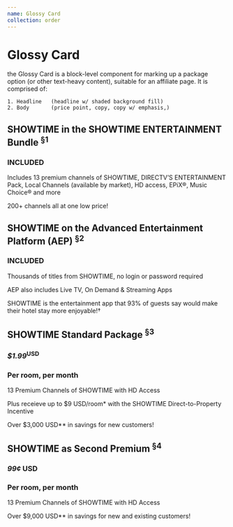 ```yaml
---
name: Glossy Card
collection: order
---
```


# Glossy Card

the Glossy Card is a block-level component for marking up a package option (or other text-heavy content), suitable for an affiliate page. It is comprised of:

```
1. Headline   (headline w/ shaded background fill)
2. Body       (price point, copy, copy w/ emphasis,)
```

 <aside class="glossy-card bundle-offer">
  <div class="glossy-card__header">
    <h2 class="glossy-card__headline">SHOWTIME in the SHOWTIME ENTERTAINMENT Bundle <sup class="glossy-card__symbol">§1</sup></h2>
  </div>
  <div class="glossy-card__body">
    <div class="glossy-card__price">
      <h3 class="glossy-card__price__point">INCLUDED</h3>
    </div>
    <p class="glossy-card__copy">Includes 13 premium channels of SHOWTIME, DIRECTV’S ENTERTAINMENT Pack, Local Channels (available by market), HD access,
    EPiX®, Music Choice® and more</p>
    <p class="glossy-card__copy">200+ channels all at one low price!</p>
  </div>
</aside>

<aside class="glossy-card bundle-offer">
  <div class="glossy-card__header">
    <h2 class="glossy-card__headline">SHOWTIME on the Advanced Entertainment Platform (AEP) <sup class="glossy-card__symbol">§2</sup></h2>
  </div>
  <div class="glossy-card__body">
    <div class="glossy-card__price">
      <h3 class="glossy-card__price__point">INCLUDED</h3>
    </div>
    <p class="glossy-card__copy">Thousands of titles from SHOWTIME, no login or password required</p>
    <p class="glossy-card__copy">AEP also includes Live TV, On Demand & Streaming Apps</p>
    <p class="glossy-card__copy glossy-card__copy--emphasis">SHOWTIME is the entertainment app that 93% of guests say would make their hotel stay more enjoyable!†</p>
  </div>
</aside>

<aside class="glossy-card bundle-offer">
  <div class="glossy-card__header">
    <h2 class="glossy-card__headline">SHOWTIME Standard Package <sup class="glossy-card__symbol">§3</sup></h2>
  </div>
  <div class="glossy-card__body">
    <div class="glossy-card__price">
      <h3 class="glossy-card__price__point"><em>$1.99</em><sup>USD</sup></h3>
      <h3 class="glossy-card__price__sub">Per room, per month</h3>
    </div>
    <p class="glossy-card__copy">13 Premium Channels of SHOWTIME with HD Access</p>
    <p class="glossy-card__copy">Plus receieve up to $9 USD/room* with the SHOWTIME Direct-to-Property Incentive</p>
    <p class="glossy-card__copy glossy-card__copy--emphasis">Over $3,000 USD** in savings for new customers!</p>
  </div>
</aside>

<aside class="glossy-card bundle-offer">
  <div class="glossy-card__header">
    <h2 class="glossy-card__headline">SHOWTIME as Second Premium <sup class="glossy-card__symbol">§4</sup></h2>
  </div>
  <div class="glossy-card__body">
    <div class="glossy-card__price">
      <h3 class="glossy-card__price__point"><em>99&cent;</em> USD</h3>
      <h3 class="glossy-card__price__sub">Per room, per month</h3>
    </div>
    <p class="glossy-card__copy">13 Premium Channels of SHOWTIME with HD Access</p>
    <p class="glossy-card__copy glossy-card__copy--emphasis">Over $9,000 USD** in savings for new and existing
      customers!</p> 
  </div>
</aside>
<style type="text/css">
.site-content .glossy-card h2 {
  margin-bottom:0;
}
</style>